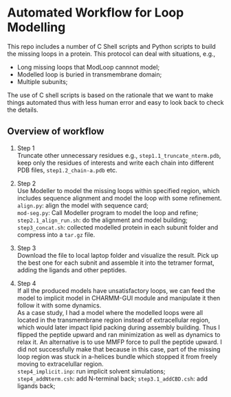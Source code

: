 # Automated Workflow for Loop Modelling 

This repo includes a number of C Shell scripts and Python scripts to build the missing loops in a protein. This protocol can deal with situations, e.g., 
- Long missing loops that ModLoop cannnot model;
- Modelled loop is buried in transmembrane domain;
- Multiple subunits;  

The use of C shell scripts is based on the rationale that we want to make things automated thus with less human error and easy to look back to check the details. 

## Overview of workflow 
1. Step 1  
Truncate other unnecessary residues e.g., `step1.1_truncate_nterm.pdb`, keep only the residues of interests and write each chain into different PDB files, `step1.2_chain-a.pdb` etc. 

2. Step 2  
Use Modeller to model the missing loops within specified region, which includes sequence alignment and model the loop with some refinement.  
`align.py`: align the model with sequence card;  
`mod-seg.py`: Call Modeller program to model the loop and refine;   
`step2.1_align_run.sh`: do the alignment and model building;  
`step3_concat.sh`: collected modelled protein in each subunit folder and compress into a `tar.gz` file. 

3. Step 3   
Download the file to local laptop folder and visualize the result. Pick up the best one for each subnit and assemble it into the tetramer format, adding the ligands and other peptides. 

4. Step 4   
If all the produced models have unsatisfactory loops, we can feed the model to implicit model in CHARMM-GUI module and manipulate it then follow it with some dynamics.   
As a case study, I had a model where the modelled loops were all located in the transmembrane region instead of extracellular region, which would later impact lipid packing during assembly building. Thus I flipped the peptide upward and ran minimization as well as dynamics to relax it. An alternative is to use MMFP force to pull the peptide upward. I did not successfully make that because in this case, part of the missing loop region was stuck in a-helices bundle which stopped it from freely moving to extracelullar region.  
`step4_implicit.inp`: run implicit solvent simulations;  
`step4_addNterm.csh`: add N-terminal back;
`step3.1_addCBD.csh`: add ligands back;

